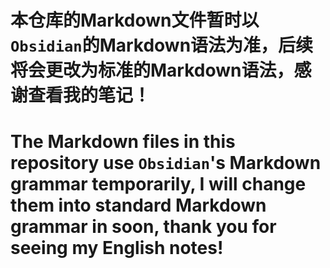 # 本仓库的Markdown文件暂时以`Obsidian`的Markdown语法为准，后续将会更改为标准的Markdown语法，感谢查看我的笔记！
# The Markdown files in this repository use `Obsidian`'s Markdown grammar temporarily, I will change them into standard Markdown grammar in soon, thank you for seeing my English notes!

